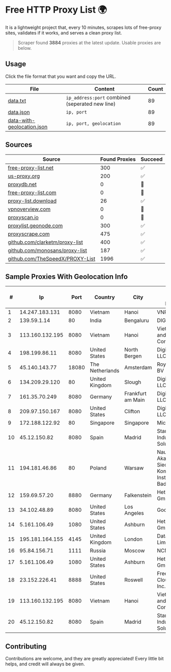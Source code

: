
# Free HTTP Proxy List 🌍

It is a lightweight project that, every 10 minutes, scrapes lots of free-proxy sites, validates if it works, and serves a clean proxy list.


> Scraper found **3884** proxies at the latest update. Usable proxies are below.

## Usage

Click the file format that you want and copy the URL.


|File|Content|Count|
|----|-------|-----|
|[data.txt](https://raw.githubusercontent.com/themiralay/Proxy-List-World/master/data.txt)|`ip_address:port` combined (seperated new line)|89|
|[data.json](https://raw.githubusercontent.com/themiralay/Proxy-List-World/master/data.json)|`ip, port`|89|
|[data-with-geolocation.json](https://raw.githubusercontent.com/themiralay/Proxy-List-World/master/data-with-geolocation.json)|`ip, port, geolocation`|89|

## Sources

|Source|Found Proxies|Succeed|
|------|-------------|-------|
|[free-proxy-list.net](https://free-proxy-list.net)|300|✅|
|[us-proxy.org](https://www.us-proxy.org)|200|✅|
|[proxydb.net](http://proxydb.net)|0|🚫|
|[free-proxy-list.com](https://free-proxy-list.com/?page=&port=&type%5B%5D=http&type%5B%5D=https&up_time=0&search=Search)|0|🚫|
|[proxy-list.download](https://www.proxy-list.download/HTTP)|26|✅|
|[vpnoverview.com](https://vpnoverview.com/privacy/anonymous-browsing/free-proxy-servers)|0|🚫|
|[proxyscan.io](https://www.proxyscan.io)|0|🚫|
|[proxylist.geonode.com](https://proxylist.geonode.com/api/proxy-list?limit=300&page=1&sort_by=lastChecked&sort_type=desc&protocols=http,https)|300|✅|
|[proxyscrape.com](https://api.proxyscrape.com/v2/?request=displayproxies&protocol=http&timeout=10000&country=all&ssl=all&anonymity=all)|475|✅|
|[github.com/clarketm/proxy-list](https://raw.githubusercontent.com/clarketm/proxy-list/master/proxy-list-raw.txt)|400|✅|
|[github.com/monosans/proxy-list](https://raw.githubusercontent.com/monosans/proxy-list/main/proxies/http.txt)|187|✅|
|[github.com/TheSpeedX/PROXY-List](https://raw.githubusercontent.com/TheSpeedX/PROXY-List/master/http.txt)|1996|✅|


## Sample Proxies With Geolocation Info

|#|Ip|Port|Country|City|Internet Service Provider|
|-|--|----|-------|----|-------------------------|
|1|14.247.183.131|8080|Vietnam|Hanoi|VNPT|
|2|139.59.1.14|80|India|Bengaluru|DIGITALOCEAN|
|3|113.160.132.195|8080|Vietnam|Hanoi|VietNam Post and Telecom Corporation|
|4|198.199.86.11|8080|United States|North Bergen|DigitalOcean, LLC|
|5|45.140.143.77|18080|The Netherlands|Amsterdam|RoyaleHosting BV|
|6|134.209.29.120|80|United Kingdom|Slough|DigitalOcean, LLC|
|7|161.35.70.249|8080|Germany|Frankfurt am Main|DigitalOcean, LLC|
|8|209.97.150.167|8080|United States|Clifton|DigitalOcean, LLC|
|9|172.188.122.92|80|Singapore|Singapore|Microsoft|
|10|45.12.150.82|8080|Spain|Madrid|Stark Industries Solutions LTD|
|11|194.181.46.86|80|Poland|Warsaw|Naukowa I Akademicka Siec Komputerowa Instytut Badawczy|
|12|159.69.57.20|8880|Germany|Falkenstein|Hetzner Online GmbH|
|13|34.102.48.89|8080|United States|Los Angeles|Google LLC|
|14|5.161.106.49|1080|United States|Ashburn|Hetzner Online GmbH|
|15|195.181.164.155|4145|United Kingdom|London|DataCamp Limited|
|16|95.84.156.71|1111|Russia|Moscow|NCNET|
|17|5.161.106.49|1080|United States|Ashburn|Hetzner Online GmbH|
|18|23.152.226.41|8888|United States|Roswell|Free Range Cloud Hosting Inc.|
|19|113.160.132.195|8080|Vietnam|Hanoi|VietNam Post and Telecom Corporation|
|20|45.12.150.82|8080|Spain|Madrid|Stark Industries Solutions LTD|



## Contributing

Contributions are welcome, and they are greatly appreciated! Every
little bit helps, and credit will always be given.

